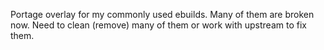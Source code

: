 Portage overlay for my commonly used ebuilds.  Many of them are broken now.
Need to clean (remove) many of them or work with upstream to fix them.
